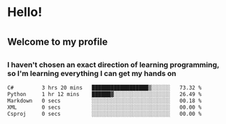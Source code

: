 
<h1>Hello!<h1>
<h2>Welcome to my profile<h2>
<h3>I haven't chosen an exact direction of learning programming, so I'm learning everything I can get my hands on</h3>

<!--START_SECTION:waka-->

```txt
C#         3 hrs 20 mins   ██████████████████▒░░░░░░   73.32 %
Python     1 hr 12 mins    ██████▓░░░░░░░░░░░░░░░░░░   26.49 %
Markdown   0 secs          ░░░░░░░░░░░░░░░░░░░░░░░░░   00.18 %
XML        0 secs          ░░░░░░░░░░░░░░░░░░░░░░░░░   00.00 %
Csproj     0 secs          ░░░░░░░░░░░░░░░░░░░░░░░░░   00.00 %
```

<!--END_SECTION:waka-->
